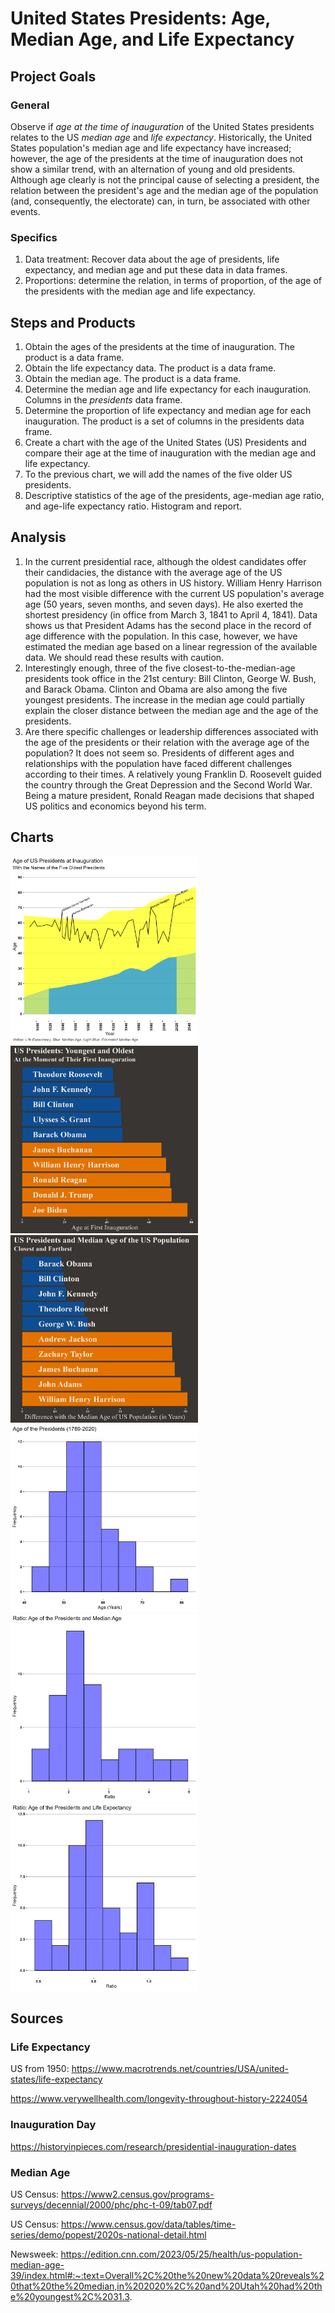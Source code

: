 # United States Presidents: Age, Median Age, and Life Expectancy
## Project Goals
### General
Observe if *age at the time of inauguration* of the United States presidents relates to the US *median age* and *life expectancy*.
Historically, the United States population's median age and life expectancy have increased; however, the age of the presidents at the time of inauguration does not show a similar trend, with an alternation of young and old presidents. Although age clearly is not the principal cause of selecting a president, the relation between the president's age and the median age of the population (and, consequently, the electorate) can, in turn, be associated with other events. 
### Specifics
1. Data treatment: Recover data about the age of presidents, life expectancy, and median age and put these data in data frames.
2. Proportions: determine the relation, in terms of proportion, of the age of the presidents with the median age and life expectancy. 
## Steps and Products
1. Obtain the ages of the presidents at the time of inauguration. The product is a data frame. 
2. Obtain the life expectancy data. The product is a data frame. 
3. Obtain the median age. The product is a data frame. 
4. Determine the median age and life expectancy for each inauguration. Columns in the *presidents* data frame.
5. Determine the proportion of life expectancy and median age for each inauguration. The product is a set of columns in the presidents data frame.
6. Create a chart with the age of the United States (US) Presidents and compare their age at the time of inauguration with the median age and life expectancy.
7. To the previous chart, we will add the names of the five older US presidents.
8. Descriptive statistics of the age of the presidents, age-median age ratio, and age-life expectancy ratio. Histogram and report.
## Analysis
1. In the current presidential race, although the oldest candidates offer their candidacies, the distance with the average age of the US population is not as long as others in US history. William Henry Harrison had the most visible difference with the current US population's average age (50 years, seven months, and seven days). He also exerted the shortest presidency (in office from March 3, 1841 to April 4, 1841). Data shows us that President Adams has the second place in the record of age difference with the population. In this case, however, we have estimated the median age based on a linear regression of the available data. We should read these results with caution. 
2. Interestingly enough, three of the five closest-to-the-median-age presidents took office in the 21st century: Bill Clinton, George W. Bush, and Barack Obama. Clinton and Obama are also among the five youngest presidents. The increase in the median age could partially explain the closer distance between the median age and the age of the presidents. 
3. Are there specific challenges or leadership differences associated with the age of the presidents or their relation with the average age of the population? It does not seem so. Presidents of different ages and relationships with the population have faced different challenges according to their times. A relatively young Franklin D. Roosevelt guided the country through the Great Depression and the Second World War. Being a mature president, Ronald Reagan made decisions that shaped US politics and economics beyond his term. 
## Charts
<img src="output/Presidents_Age.png" alt="drawing" width="300"/>
<img src="output/df_hi_lo_age_graph.png" alt="drawing" width="300"/>
<img src="output/df_hi_lo_graph.png" alt="drawing" width="300"/>
<img src="output/presidents_age_graph.png" alt="drawing" width="300"/>
<img src="output/median_age_proportion_graph.png" alt="drawing" width="300"/>
<img src="output/life_expectancy_ratio.png" alt="drawing" width="300"/>




## Sources

### Life Expectancy

US from 1950: https://www.macrotrends.net/countries/USA/united-states/life-expectancy

https://www.verywellhealth.com/longevity-throughout-history-2224054

### Inauguration Day 

https://historyinpieces.com/research/presidential-inauguration-dates

### Median Age

US Census: https://www2.census.gov/programs-surveys/decennial/2000/phc/phc-t-09/tab07.pdf

US Census: https://www.census.gov/data/tables/time-series/demo/popest/2020s-national-detail.html

Newsweek: https://edition.cnn.com/2023/05/25/health/us-population-median-age-39/index.html#:~:text=Overall%2C%20the%20new%20data%20reveals%20that%20the%20median,in%202020%2C%20and%20Utah%20had%20the%20youngest%2C%2031.3.



